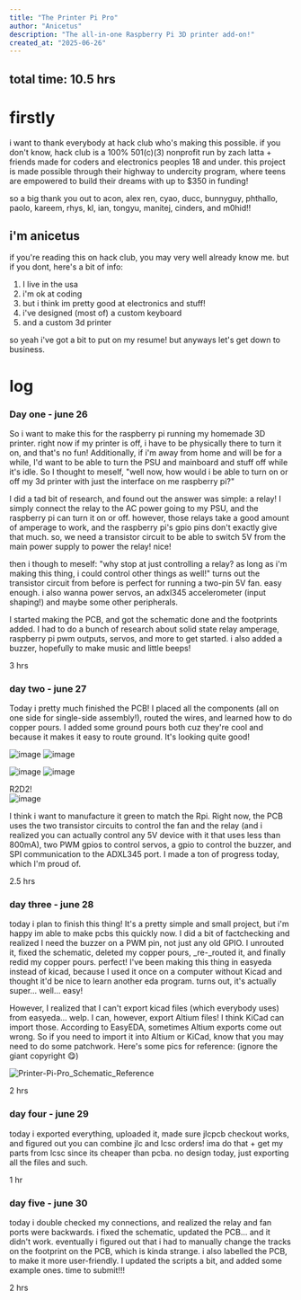 ```yaml
---
title: "The Printer Pi Pro"
author: "Anicetus"
description: "The all-in-one Raspberry Pi 3D printer add-on!"
created_at: "2025-06-26"
---
```


## total time: 10.5 hrs

# firstly

i want to thank everybody at hack club who's making this possible. if you don't know, hack club is a 100% 501(c)(3) nonprofit run by zach latta + friends made for coders and electronics peoples 18 and under. this project is made possible through their highway to undercity program, where teens are empowered to build their dreams with up to $350 in funding!

so a big thank you out to acon, alex ren, cyao, ducc, bunnyguy, phthallo, paolo, kareem, rhys, kl, ian, tongyu, manitej, cinders, and m0hid!!

## i'm anicetus
if you're reading this on hack club, you may very well already know me. but if you dont, here's a bit of info:
1. I live in the usa
2. i'm ok at coding
3. but i think im pretty good at electronics and stuff!
4. i've designed (most of) a custom keyboard
5. and a custom 3d printer

so yeah i've got a bit to put on my resume! but anyways let's get down to business.

# log

### Day one - june 26
So i want to make this for the raspberry pi running my homemade 3D printer. right now if my printer is off, i have to be physically there to turn it on, and that's no fun! Additionally, if i'm away from home and will be for a while, I'd want to be able to turn the PSU and mainboard and stuff off while it's idle. So I thought to meself, "well now, how would i be able to turn on or off my 3d printer with just the interface on me raspberry pi?"

I did a tad bit of research, and found out the answer was simple: a relay! I simply connect the relay to the AC power going to my PSU, and the raspberry pi can turn it on or off. however, those relays take a good amount of amperage to work, and the raspberry pi's gpio pins don't exactly give that much. so, we need a transistor circuit to be able to switch 5V from the main power supply to power the relay! nice!

then i though to meself: "why stop at just controlling a relay? as long as i'm making this thing, i could control other things as well!" turns out the transistor circuit from before is perfect for running a two-pin 5V fan. easy enough. i also wanna power servos, an adxl345 accelerometer (input shaping!) and maybe some other peripherals.

I started making the PCB, and got the schematic done and the footprints added. I had to do a bunch of research about solid state relay amperage, raspberry pi pwm outputs, servos, and more to get started. i also added a buzzer, hopefully to make music and little beeps!

3 hrs

### day two - june 27
Today i pretty much finished the PCB! I placed all the components (all on one side for single-side assembly!), routed the wires, and learned how to do copper pours. I added some ground pours both cuz they're cool and because it makes it easy to route ground. It's looking quite good!

![image](https://github.com/user-attachments/assets/212c6bb1-469b-4982-8ee0-1dbfafb7e7b5)
![image](https://github.com/user-attachments/assets/ec7b4a88-47f5-4b49-b34a-9a16911ebaaf)

![image](https://github.com/user-attachments/assets/40646067-8858-459c-b2b9-70f6d47fd802)
![image](https://github.com/user-attachments/assets/e3e629e5-3b6e-499d-bef0-8d23540b7ec5)

R2D2!  
![image](https://github.com/user-attachments/assets/57d79acc-35de-48f9-ad8a-6c532dd3ad10)

I think i want to manufacture it green to match the Rpi. Right now, the PCB uses the two transistor circuits to control the fan and the relay (and i realized you can actually control any 5V device with it that uses less than 800mA), two PWM gpios to control servos, a gpio to control the buzzer, and SPI communication to the ADXL345 port. I made a ton of progress today, which I'm proud of.

2.5 hrs

### day three - june 28
today i plan to finish this thing! It's a pretty simple and small project, but i'm happy im able to make pcbs this quickly now. I did a bit of factchecking and realized I need the buzzer on a PWM pin, not just any old GPIO. I unrouted it, fixed the schematic, deleted my copper pours, _re-_routed it, and finally redid my copper pours. perfect! I've been making this thing in easyeda instead of kicad, because I used it once on a computer without Kicad and thought it'd be nice to learn another eda program. turns out, it's actually super... well... easy!

However, I realized that I can't export kicad files (which everybody uses) from easyeda... welp. I can, however, export Altium files! I think KiCad can import those. According to EasyEDA, sometimes Altium exports come out wrong. So if you need to import it into Altium or KiCad, know that you may need to do some patchwork. Here's some pics for reference: (ignore the giant copyright :yum:)

![Printer-Pi-Pro_Schematic_Reference](https://github.com/user-attachments/assets/ad8f5136-f840-4789-8cb4-63b0acfed138)

2 hrs

### day four - june 29
today i exported everything, uploaded it, made sure jlcpcb checkout works, and figured out you can combine jlc and lcsc orders! ima do that + get my parts from lcsc since its cheaper than pcba. no design today, just exporting all the files and such.

1 hr

### day five - june 30
today i double checked my connections, and realized the relay and fan ports were backwards. i fixed the schematic, updated the PCB... and it didn't work. eventually i figured out that i had to manually change the tracks on the footprint on the PCB, which is kinda strange. i also labelled the PCB, to make it more user-friendly. I updated the scripts a bit, and added some example ones. time to submit!!!

2 hrs
